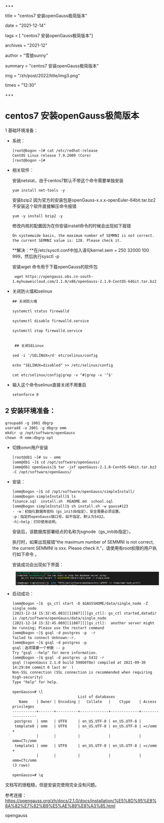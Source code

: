 +++

title =  "centos7 安装openGauss极简版本" 

date = "2021-12-14" 

tags = [ "centos7 安装openGauss极简版本"] 

archives = "2021-12" 

author = "雪狼sunny" 

summary = "centos7 安装openGauss极简版本"

img = "/zh/post/2022/title/img3.png" 

times = "12:30"

+++

# centos7 安装openGauss极简版本<a name="ZH-CN_TOPIC_0000001186895100"></a>

 1 基础环境准备：<a name="section1331515366620"></a>

-   系统：

    ```
    [root@bogon ~]# cat /etc/redhat-release
    CentOS Linux release 7.9.2009 (Core)
    [root@bogon ~]#
    ```

-   相关软件：

    安装netstat，由于centos7默认不带这个命令需要单独安装

    ```
    yum install net-tools -y
    ```

    安装bzip2 因为官方的安装包是openGauss-x.x.x-openEuler-64bit.tar.bz2 不安装这个软件直接解压命令报错

    ```
    yum -y install bzip2 -y
    ```

    修改内核的配置因为在你安装install命令的时候会出现如下报错

    ```
    On systemwide basis, the maximum number of SEMMNI is not correct. the current SEMMNI value is: 128. Please check it.
    ```

    **解决：**在/etc/sysctl.conf中加入语句kernel.sem = 250 32000 100 999，然后执行sysctl -p

    安装wget 命令用于下载openGauss的软件包

    ```
     wget https://opengauss.obs.cn-south-1.myhuaweicloud.com/2.1.0/x86/openGauss-2.1.0-CentOS-64bit.tar.bz2
    ```

-   关闭防火墙和selinux

    ```
    ## 关闭防火墙 
    
    systemctl status firewalld
    
    systemctl disable firewalld.service 
    
    systemctl stop firewalld.service
    
    
     ## 关闭SELinux
    
    sed -i '/SELINUX=/d' etc/selinux/config 
    
    echo "SELINUX=disabled" >> /etc/selinux/config 
    
    cat etc/selinux/config|grep -v ^#|grep -v '^$'
    ```

-   输入这个命令selinux直接关闭不用重启

    ```
    setenforce 0 
    ```


## 2 安装环境准备：<a name="section68386201185"></a>

```
groupadd -g 1001 dbgrp
useradd -u 2001 -g dbgrp omm
mkdir -p /opt/software/openGauss
chown -R omm:dbgrp opt
```

-   切换omm用户安装

    ```
    [root@db1 ~]# su - omm 
    [omm@db1 ~]$ cd /opt/software/openGauss/ 
    [omm@db1 openGauss]$ tar -jxf openGauss-2.1.0-CentOS-64bit.tar.bz2 -C /opt/software/openGauss/
    ```

-   安装：

    ```
    [omm@bogon ~]$ cd /opt/software/openGauss/simpleInstall/
    [omm@bogon simpleInstall]$ ls
    finance.sql  install.sh  README.md  school.sql
    [omm@bogon simpleInstall]$ sh install.sh -w gauss#123
    - -w：初始化数据库密码（gs_initdb指定），安全需要必须设置。
    -p：指定的openGauss端口号，如不指定，默认为5432。
    -h|–help：打印使用说明。
    ```

    安装后，该数据库部署结点的名称为sgnode（gs\_initdb指定）。

    执行时，如果出现报错“the maximum number of SEMMNI is not correct, the current SEMMNI is xxx. Please check it.”，请使用有root权限的用户执行如下命令 。

    安装成功会出现如下界面：

    ![](figures/安装成功会出现如下界面.png)

-   启动成功：

    ```
    [omm@bogon ~]$  gs_ctl start -D $GAUSSHOME/data/single_node -Z single_node
    [2021-12-14 15:32:45.083][11887][][gs_ctl]: gs_ctl started,datadir is /opt/software/openGauss/data/single_node
    [2021-12-14 15:32:45.089][11887][][gs_ctl]:  another server might be running; Please use the restart command
    [omm@bogon ~]$ gsql -d postgres -p  -r
    failed to connect Unknown:-r.
    [omm@bogon ~]$ gsql -d postgres -p
    gsql：选项需要一个参数 -- p
    Try "gsql --help" for more information.
    [omm@bogon ~]$ gsql -d postgres -p 5432 -r
    gsql ((openGauss 2.1.0 build 590b0f8e) compiled at 2021-09-30 14:29:04 commit 0 last mr  )
    Non-SSL connection (SSL connection is recommended when requiring high-security)
    Type "help" for help.
    
    openGauss=# \l
                                  List of databases
       Name    | Owner | Encoding |   Collate   |    Ctype    | Access privileges
    -----------+-------+----------+-------------+-------------+-------------------
     postgres  | omm   | UTF8     | en_US.UTF-8 | en_US.UTF-8 |
     template0 | omm   | UTF8     | en_US.UTF-8 | en_US.UTF-8 | =c/omm           +
               |       |          |             |             | omm=CTc/omm
     template1 | omm   | UTF8     | en_US.UTF-8 | en_US.UTF-8 | =c/omm           +
               |       |          |             |             | omm=CTc/omm
    (3 rows)
    
    openGauss=# \q
    ```


文档写的很粗糙，但是安装完使用完全没有问题。

参考连接：https://opengauss.org/zh/docs/2.1.0/docs/installation/%E5%8D%95%E8%8A%82%E7%82%B9%E5%AE%89%E8%A3%85.html

opengauss

